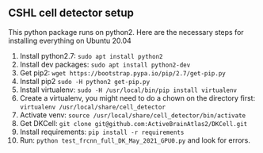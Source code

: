 ## CSHL cell detector setup

This python package runs on python2. Here are the necessary steps for installing
everything on Ubuntu 20.04

1. Install python2.7: `sudo apt install python2`
1. Install dev packages: `sudo apt install python2-dev`
1. Get pip2: `wget https://bootstrap.pypa.io/pip/2.7/get-pip.py`
1. Install pip2 `sudo -H python2 get-pip.py`
1. Install virtualenv: `sudo -H /usr/local/bin/pip install virtualenv`
1. Create a virtualenv, you might need to do a chown on the directory first: 
`virtualenv /usr/local/share/cell_detector`
1. Activate venv: `source /usr/local/share/cell_detector/bin/activate`
1. Get DKCell: `git clone git@github.com:ActiveBrainAtlas2/DKCell.git`
1. Install requirements: `pip install -r requirements`
1. Run: `python test_frcnn_full_DK_May_2021_GPU0.py` and look for errors.
